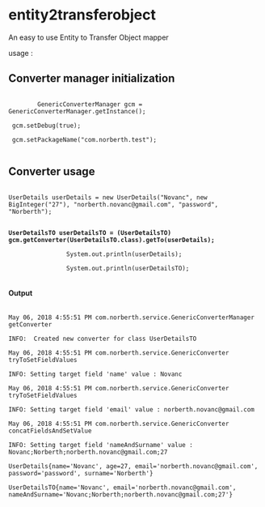 # entity2transferobject
An easy to use Entity to Transfer Object mapper


usage : 

<h2>Converter manager initialization</h2>

<code>
        GenericConverterManager gcm = GenericConverterManager.getInstance();
       <br> gcm.setDebug(true);
       <br> gcm.setPackageName("com.norberth.test");
       
</code>
<h2> Converter usage </h2>
<code>
UserDetails userDetails = new UserDetails("Novanc", new BigInteger("27"), "norberth.novanc@gmail.com", "password", "Norberth");
<b>
<br/>UserDetailsTO userDetailsTO = (UserDetailsTO) gcm.getConverter(UserDetailsTO.class).getTo(userDetails);
</b>
                System.out.println(userDetails);
<br>                System.out.println(userDetailsTO);
                </code>
                
<h4>Output </h4>
<code>
May 06, 2018 4:55:51 PM com.norberth.service.GenericConverterManager getConverter
<br>INFO:  Created new converter for class UserDetailsTO
<br>May 06, 2018 4:55:51 PM com.norberth.service.GenericConverter tryToSetFieldValues
<br>INFO: Setting target field 'name' value : Novanc
<br>May 06, 2018 4:55:51 PM com.norberth.service.GenericConverter tryToSetFieldValues
<br>INFO: Setting target field 'email' value : norberth.novanc@gmail.com
<br>May 06, 2018 4:55:51 PM com.norberth.service.GenericConverter concatFieldsAndSetValue
<br>INFO: Setting target field 'nameAndSurname' value : Novanc;Norberth;norberth.novanc@gmail.com;27
<br>UserDetails{name='Novanc', age=27, email='norberth.novanc@gmail.com', password='password', surname='Norberth'}
<br>UserDetailsTO{name='Novanc', email='norberth.novanc@gmail.com', nameAndSurname='Novanc;Norberth;norberth.novanc@gmail.com;27'}
</code>